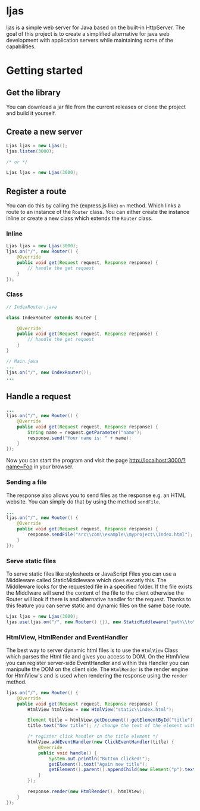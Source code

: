 # ljas
ljas is a simple web server for Java based on the built-in HttpServer.
The goal of this project is to create a simplified alternative for java web development with application servers while maintaining some of the capabilities.

# Getting started
## Get the library
You can download a jar file from the current releases or clone the project and build it yourself.
## Create a new server

```java
Ljas ljas = new Ljas();
ljas.listen(3000);

/* or */

Ljas ljas = new Ljas(3000);
```

## Register a route

You can do this by calling the (express.js like) `on` method. Which links a route to an instance of the `Router` class. You can either create the instance inline or create a new class which extends the `Router` class.

### Inline
```java
Ljas ljas = new Ljas(3000);
ljas.on("/", new Router() {
    @Override
    public void get(Request request, Response response) {
        // handle the get request
    }
});
```
### Class
```java
// IndexRouter.java

class IndexRouter extends Router {

    @Override
    public void get(Request request, Response response) {
        // handle the get request
    }
}

// Main.java
...
ljas.on("/", new IndexRouter());
...
```
## Handle a request
```java
...
ljas.on("/", new Router() {
    @Override
    public void get(Request request, Response response) {
        String name = request.getParameter("name");
        response.send("Your name is: " + name);
    }
});
```
Now you can start the program and visit the page [http://localhost:3000/?name=Foo](http://localhost:3000/?name=Foo) in your browser.

### Sending a file
The response also allows you to send files as the response e.g. an HTML website. You can simply do that by using the method `sendFile`.
```java
...
ljas.on("/", new Router() {
    @Override
    public void get(Request request, Response response) {
        response.sendFile("src\\com\\example\\myproject\\index.html"); // depending on the IDE the relative paths can change
    }
});
```

### Serve static files
To serve static files like stylesheets or JavaScript Files you can use a Middleware called StaticMiddleware which does excatly this.
The Middleware looks for the requested file in a specified folder. If the file exists the Middlware will send the content of the file to the client otherwise the Router will look if there is and alternative handler for the request. Thanks to this feature you can serve static and dynamic files on the same base route.

```java
Ljas ljas = new Ljas(3000);
ljas.use(ljas.on("/", new Router() {}), new StaticMiddleware("path\\to\\static\\directory"));
```

### HtmlView, HtmlRender and EventHandler
The best way to server dynamic html files is to use the `HtmlView` Class which parses the Html file and gives you access to DOM. On the HtmlView you can register server-side EventHandler and within this Handler you can manipulte the DOM on the client side. The `HtmlRender` is the render engine for HtmlView's and is used when rendering the response using the `render` method.
```java
ljas.on("/", new Router() {
    @Override
    public void get(Request request, Response response) {
        HtmlView htmlView = new HtmlView("static\\index.html");

        Element title = htmlView.getDocument().getElementById("title"); // make sure to have an element exists
        title.text("New title"); // change the text of the element with the id title

        /* register click handler on the title element */
        htmlView.addEventHandler(new ClickEventHandler(title) {
            @Override
            public void handle() {
                System.out.println("Button clicked!");
                getElement().text("Again new title");
                getElement().parent().appendChild(new Element("p").text("Changed on the server!"));
            }
        });

        response.render(new HtmlRender(), htmlView);
    }
});
```
